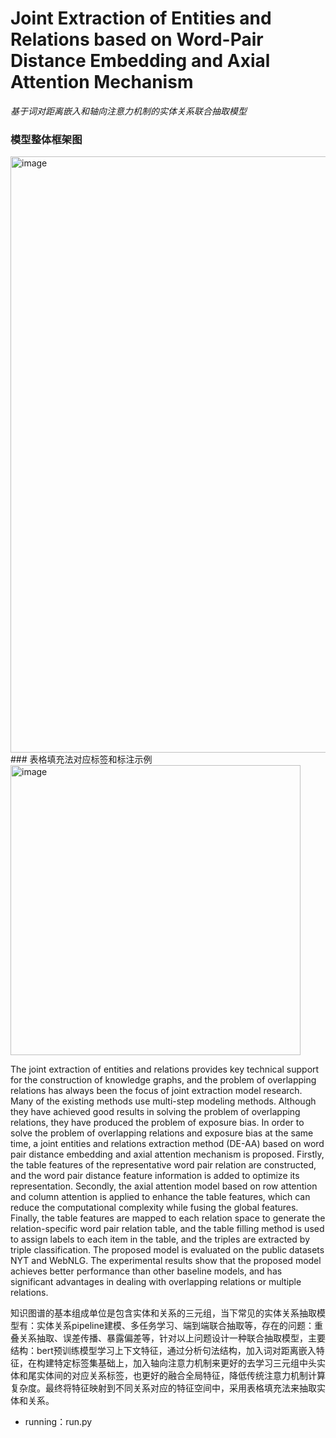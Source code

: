 # Joint Extraction of Entities and Relations based on Word-Pair Distance Embedding and Axial Attention Mechanism

*基于词对距离嵌入和轴向注意力机制的实体关系联合抽取模型*

### 模型整体框架图
<img width="954" alt="image" src="https://github.com/user-attachments/assets/5d083359-8e5e-47bd-a8e3-65acf395a189">
### 表格填充法对应标签和标注示例
<img width="464" alt="image" src="https://github.com/user-attachments/assets/87dd07a2-3728-4005-9169-3354d36ebc7f">


The  joint extraction of entities and  relations provides key  technical  support  for  the construction of knowledge graphs, and the problem of overlapping relations has always been the focus of joint extraction model research. Many of  the existing methods use multi-step modeling methods. Although  they have achieved good results in solving the problem of overlapping relations, they have produced the problem of exposure bias. In order to solve the problem of overlapping relations and exposure bias at the same time, a joint entities and relations extraction method (DE-AA) based on word pair distance embedding and axial attention mechanism is proposed. Firstly, the table features of the representative word pair relation are constructed, and the word pair distance feature information is added to optimize its representation. Secondly, the axial attention model based on row attention and column attention is applied to enhance the table features, which can reduce the computational complexity while fusing  the  global  features.  Finally,  the  table  features  are mapped  to each  relation  space  to  generate  the relation-specific word pair relation table, and the table filling method is used to assign labels to each item in the table, and the triples are extracted by triple classification. The proposed model is evaluated on the public datasets NYT and WebNLG. The experimental results show  that  the proposed model achieves better performance  than other baseline models, and has significant advantages in dealing with overlapping relations or multiple relations. 

知识图谱的基本组成单位是包含实体和关系的三元组，当下常见的实体关系抽取模型有：实体关系pipeline建模、多任务学习、端到端联合抽取等，存在的问题：重叠关系抽取、误差传播、暴露偏差等，针对以上问题设计一种联合抽取模型，主要结构：bert预训练模型学习上下文特征，通过分析句法结构，加入词对距离嵌入特征，在构建特定标签集基础上，加入轴向注意力机制来更好的去学习三元组中头实体和尾实体间的对应关系标签，也更好的融合全局特征，降低传统注意力机制计算复杂度。最终将特征映射到不同关系对应的特征空间中，采用表格填充法来抽取实体和关系。

* running：run.py 
